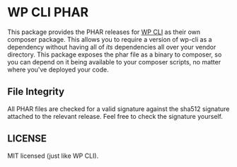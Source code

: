 # WP CLI PHAR

This package provides the PHAR releases for [WP CLI](https://github.com/wp-cli/wp-cli) as their own composer package. This allows you to require a version of wp-cli as a dependency without having all of *its* dependencies all over your vendor directory. This package exposes the phar file as a binary to composer, so you can depend on it being available to your composer scripts, no matter where you've deployed your code.

## File Integrity

All PHAR files are checked for a valid signature against the sha512 signature attached to the relevant release. Feel free to check the signature yourself.

## LICENSE

MIT licensed (just like WP CLI).
